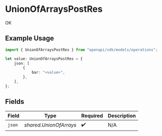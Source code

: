 # UnionOfArraysPostRes

OK

## Example Usage

```typescript
import { UnionOfArraysPostRes } from "openapi/sdk/models/operations";

let value: UnionOfArraysPostRes = {
    json: [
        {
            bar: "<value>",
        },
    ],
};
```

## Fields

| Field                  | Type                   | Required               | Description            |
| ---------------------- | ---------------------- | ---------------------- | ---------------------- |
| `json`                 | *shared.UnionOfArrays* | :heavy_check_mark:     | N/A                    |